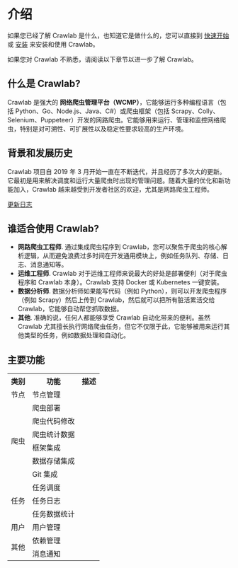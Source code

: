# 介绍

如果您已经了解 Crawlab 是什么，也知道它是做什么的，您可以直接到 [快速开始](./quick-start) 或 [安装](./installation) 来安装和使用 Crawlab。

如果您对 Crawlab 不熟悉，请阅读以下章节以进一步了解 Crawlab。

## 什么是 Crawlab?
Crawlab 是强大的 **网络爬虫管理平台（WCMP）**，它能够运行多种编程语言（包括 Python、Go、Node.js、Java、C#）或爬虫框架（包括 Scrapy、Colly、Selenium、Puppeteer）开发的网路爬虫。它能够用来运行、管理和监控网络爬虫，特别是对可溯性、可扩展性以及稳定性要求较高的生产环境。

## 背景和发展历史
Crawlab 项目自 2019 年 3 月开始一直在不断迭代，并且经历了多次大的更新。它最初是用来解决调度和运行大量爬虫时出现的管理问题。随着大量的优化和新功能加入，Crawlab 越来越受到开发者社区的欢迎，尤其是网路爬虫工程师。

[更新日志](https://github.com/crawlab-team/crawlab/blob/master/CHANGELOG.md)

## 谁适合使用 Crawlab?

- **网路爬虫工程师**. 通过集成爬虫程序到 Crawlab，您可以聚焦于爬虫的核心解析逻辑，从而避免浪费过多时间在开发通用模块上，例如任务队列、存储、日志、消息通知等。
- **运维工程师**. Crawlab 对于运维工程师来说最大的好处是部署便利（对于爬虫程序和 Crawlab 本身）。Crawlab 支持 Docker 或 Kubernetes 一键安装。
- **数据分析师**. 数据分析师如果能写代码（例如 Python），则可以开发爬虫程序（例如 Scrapy）然后上传到 Crawlab，然后就可以把所有脏活累活交给 Crawlab，它能够自动帮您抓取数据。
- **其他**. 准确的说，任何人都能够享受 Crawlab 自动化带来的便利。虽然 Crawlab 尤其擅长执行网络爬虫任务，但它不仅限于此，它能够被用来运行其他类型的任务，例如数据处理和自动化。

## 主要功能

<table>
<tr>
<th>类别</th>
<th>功能</th>
<th>描述</th>
</tr>
<tr>
<td>节点</td>
<td>节点管理</td>
<td></td>
</tr>
<tr>
<td rowspan="6">爬虫</td>
<td>爬虫部署</td>
<td></td>
</tr>
<tr>
<td>爬虫代码修改</td>
<td></td>
</tr>
<tr>
<td>爬虫统计数据</td>
<td></td>
</tr>
<tr>
<td>框架集成</td>
<td></td>
</tr>
<tr>
<td>数据存储集成</td>
<td></td>
</tr>
<tr>
<td>Git 集成</td>
<td></td>
</tr>
<tr>
<td rowspan="3">任务</td>
<td>任务调度</td>
<td></td>
</tr>
<tr>
<td>任务日志</td>
<td></td>
</tr>
<tr>
<td>任务数据统计</td>
<td></td>
</tr>
<tr>
<td rowspan="1">用户</td>
<td>用户管理</td>
<td></td>
</tr>
<tr>
<td rowspan="2">其他</td>
<td>依赖管理</td>
<td></td>
</tr>
<tr>
<td>消息通知</td>
<td></td>
</tr>
</table>

